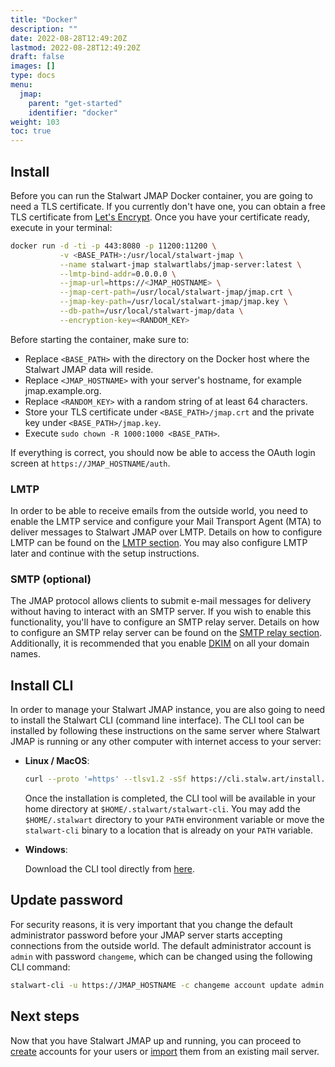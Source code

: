 ```yaml
---
title: "Docker"
description: ""
date: 2022-08-28T12:49:20Z
lastmod: 2022-08-28T12:49:20Z
draft: false
images: []
type: docs
menu:
  jmap:
    parent: "get-started"
    identifier: "docker"
weight: 103
toc: true
---
```


## Install

Before you can run the Stalwart JMAP Docker container, you are going to need a TLS certificate. 
If you currently don't have one, you can obtain a free TLS certificate from [Let's Encrypt](https://letsencrypt.org/).
Once you have your certificate ready, execute in your terminal:

```bash
docker run -d -ti -p 443:8080 -p 11200:11200 \
           -v <BASE_PATH>:/usr/local/stalwart-jmap \
           --name stalwart-jmap stalwartlabs/jmap-server:latest \
           --lmtp-bind-addr=0.0.0.0 \
           --jmap-url=https://<JMAP_HOSTNAME> \
           --jmap-cert-path=/usr/local/stalwart-jmap/jmap.crt \
           --jmap-key-path=/usr/local/stalwart-jmap/jmap.key \
           --db-path=/usr/local/stalwart-jmap/data \
           --encryption-key=<RANDOM_KEY>
```

Before starting the container, make sure to:
- Replace ``<BASE_PATH>`` with the directory on the Docker host where the Stalwart JMAP data will reside.
- Replace ``<JMAP_HOSTNAME>`` with your server's hostname, for example jmap.example.org.
- Replace ``<RANDOM_KEY>`` with a random string of at least 64 characters.
- Store your TLS certificate under ``<BASE_PATH>/jmap.crt`` and the private key under ``<BASE_PATH>/jmap.key``.
- Execute ``sudo chown -R 1000:1000 <BASE_PATH>``.

If everything is correct, you should now be able to access the OAuth login screen at ``https://JMAP_HOSTNAME/auth``.

### LMTP

In order to be able to receive emails from the outside world, you need to enable the LMTP service and configure your Mail Transport Agent (MTA)
to deliver messages to Stalwart JMAP over LMTP. Details on how to configure LMTP can be found on the [LMTP section](/jmap/configure/lmtp).
You may also configure LMTP later and continue with the setup instructions.

### SMTP (optional)

The JMAP protocol allows clients to submit e-mail messages for delivery without having to interact with an SMTP server. If you wish to enable
this functionality, you'll have to configure an SMTP relay server. Details on how to configure an SMTP relay server can be found on 
the [SMTP relay section](/jmap/configure/smtp). Additionally, it is recommended that you enable [DKIM](/jmap/manage/domains/#dkim) on all your domain names.


## Install CLI

In order to manage your Stalwart JMAP instance, you are also going to need to install the Stalwart CLI (command line interface).
The CLI tool can be installed by following these instructions on the same server where Stalwart JMAP 
is running or any other computer with internet access to your server:

- **Linux / MacOS**: 

    ```bash
    curl --proto '=https' --tlsv1.2 -sSf https://cli.stalw.art/install.sh | sh
    ```
    Once the installation is completed, the CLI tool will be available in your home directory at ``$HOME/.stalwart/stalwart-cli``. You may add the
    ``$HOME/.stalwart`` directory to your ``PATH`` environment variable or move the ``stalwart-cli`` binary to a location that is already
    on your ``PATH`` variable.

- **Windows**: 
  
    Download the CLI tool directly from [here](https://github.com/stalwartlabs/jmap-server-cli/releases/latest/download/stalwart-cli-x86_64-pc-windows-msvc.zip).

## Update password

For security reasons, it is very important that you change the default administrator password before your JMAP server starts 
accepting connections from the outside world. The default administrator account is ``admin`` with password ``changeme``, which can 
be changed using the following CLI command:

```bash
stalwart-cli -u https://JMAP_HOSTNAME -c changeme account update admin -p NEW_PASSWORD
```

## Next steps

Now that you have Stalwart JMAP up and running, you can proceed to [create](/jmap/manage/accounts) accounts for
your users or [import](/jmap/migrate/overview) them from an existing mail server.
